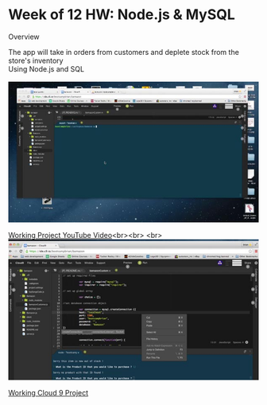# Week of 12 HW: Node.js & MySQL
Overview<br>

The app will take in orders from customers and deplete stock from the store's inventory<br>
Using Node.js and SQL<br><br>
![Project Image](https://github.com/bggitacc/bamazon/blob/master/screen.jpg)

[Working Project YouTube Video]("https://www.youtube.com/embed/4ihcjT2W1GQ")<br><br>
<br>
![Project Image](https://github.com/bggitacc/bamazon/blob/master/cloud9.jpg)


[Working Cloud 9 Project]("https://ide.c9.io/bootcampbrian/bamazon")
